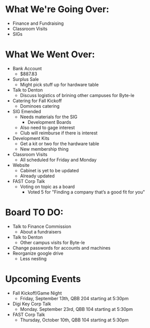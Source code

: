 # What We're Going Over:

- Finance and Fundraising
- Classroom Visits
- SIGs

# What We Went Over:

- Bank Account
    - $887.83
- Surplus Sale
    - Might pick stuff up for hardware table
- Talk to Denton
    - Discuss logistics of brining other campuses for Byte-le
- Catering for Fall Kickoff
    - Dominoes catering
- SIG Emended
    - Needs materials for the SIG
        - Development Boards
    - Also need to gage interest
    - Club will reimburse if there is interest
- Development Kits
    - Get a kit or two for the hardware table
    - New membership thing
- Classroom Visits
    - All scheduled for Friday and Monday
- Website
    - Cabinet is yet to be updated
    - Already updated
- FAST Corp Talk
    - Voting on topic as a board
        - Voted 5 for "Finding a company that’s a good fit for you"

# Board TO DO:

- Talk to Finance Commission
    - About a fundraisers
- Talk to Denton
    - Other campus visits for Byte-le
- Change passwords for accounts and machines
- Reorganize google drive
    - Less nesting

# Upcoming Events

- Fall Kickoff/Game Night
    - Friday, September 13th, QBB 204 starting at 5:30pm
- Digi Key Corp Talk
    - Monday. September 23rd, QBB 104 starting at 5:30pm
- FAST Corp Talk
    - Thursday, October 10th, QBB 104 starting at 5:30pm
